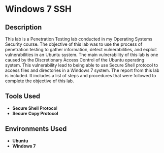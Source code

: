 <h1>Windows 7 SSH</h1>


<h2>Description</h2>
This lab is a Penetration Testing lab conducted in my Operating Systems Security course. The objective of this lab was to use the process of penetration testing to gather information, detect vulnerabilities, and exploit vulnerabilities in an Ubuntu system. The main vulnerability of this lab is one caused by the Discretionary Access Control of the Ubuntu operating system. This vulnerability lead to being able to use Secure Shell protocol to access files and directories in a Windows 7 system. The report from this lab is included. It includes a list of steps and procedures that were followed to complete the objective of this lab.
<br />


<h2>Tools Used</h2>

- <b>Secure Shell Protocol</b>
- <b>Secure Copy Protocol</b>


<h2>Environments Used </h2>

- <b>Ubuntu</b>
- <b> Windows 7 </b>
